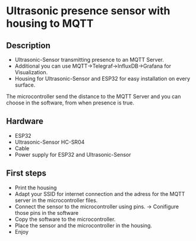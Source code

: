 # Ultrasonic presence sensor with housing to MQTT


## Description

* Ultrasonic-Sensor transmitting presence to an MQTT Server.
* Additional you can use MQTT->Telegraf->InfluxDB->Grafana for Visualization.
* Housing for Ultrasonic-Sensor and ESP32 for easy installation on every surface.

The microcontroller send the distance to the MQTT Server and you can choose in the software, from when presence is true.


## Hardware

* ESP32
* Ultrasonic-Sensor HC-SR04
* Cable
* Power supply for ESP32 and Ultrasonic-Sensor 


## First steps

* Print the housing
* Adapt your SSID for internet connection and the adress for the MQTT server in the microcontroller files.
* Connect the sensor to the microcontroller using pins. -> Conifigure those pins in the software
* Copy the software to the microcontroller.
* Place the sensor and the microcontroller in the housing.
* Enjoy


